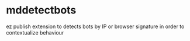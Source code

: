 mddetectbots
============

ez publish extension to detects bots by IP or browser signature in order to contextualize behaviour